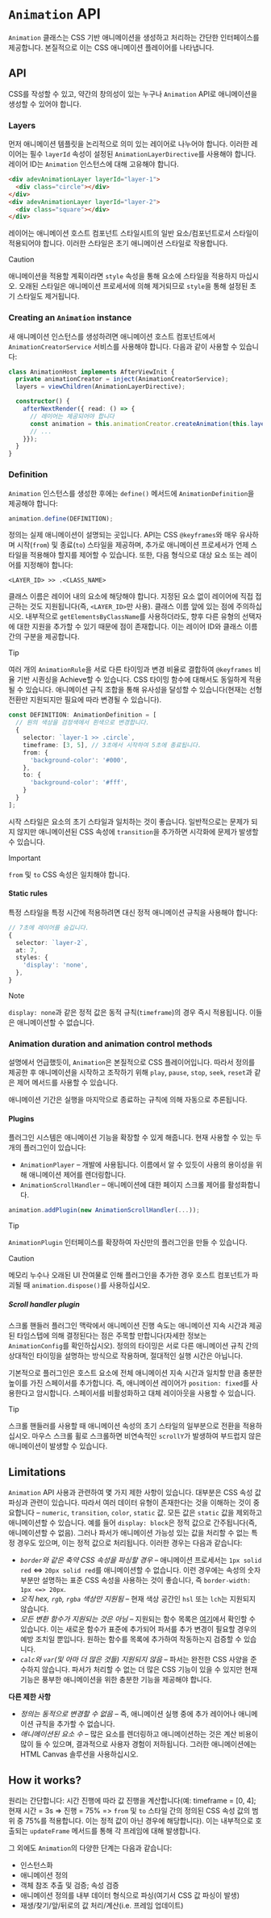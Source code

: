 # `Animation` API

`Animation` 클래스는 CSS 기반 애니메이션을 생성하고 처리하는 간단한 인터페이스를 제공합니다. 본질적으로 이는 CSS 애니메이션 플레이어를 나타냅니다.

## API

CSS를 작성할 수 있고, 약간의 창의성이 있는 누구나 `Animation` API로 애니메이션을 생성할 수 있어야 합니다.

### Layers

먼저 애니메이션 템플릿을 논리적으로 의미 있는 레이어로 나누어야 합니다. 이러한 레이어는 필수 `layerId` 속성이 설정된 `AnimationLayerDirective`를 사용해야 합니다. 레이어 ID는 `Animation` 인스턴스에 대해 고유해야 합니다.

```html
<div adevAnimationLayer layerId="layer-1">
  <div class="circle"></div>
</div>
<div adevAnimationLayer layerId="layer-2">
  <div class="square"></div>
</div>
```

레이어는 애니메이션 호스트 컴포넌트 스타일시트의 일반 요소/컴포넌트로서 스타일이 적용되어야 합니다. 이러한 스타일은 초기 애니메이션 스타일로 작용합니다.

> [!CAUTION]
> 애니메이션을 적용할 계획이라면 `style` 속성을 통해 요소에 스타일을 적용하지 마십시오. 오래된 스타일은 애니메이션 프로세서에 의해 제거되므로 `style`을 통해 설정된 초기 스타일도 제거됩니다.

### Creating an `Animation` instance

새 애니메이션 인스턴스를 생성하려면 애니메이션 호스트 컴포넌트에서 `AnimationCreatorService` 서비스를 사용해야 합니다. 다음과 같이 사용할 수 있습니다:

```typescript
class AnimationHost implements AfterViewInit {
  private animationCreator = inject(AnimationCreatorService);
  layers = viewChildren(AnimationLayerDirective);

  constructor() {
    afterNextRender({ read: () => {
      // 레이어는 제공되어야 합니다
      const animation = this.animationCreator.createAnimation(this.layers());
      // ...
    }});
  }
}
```

### Definition

`Animation` 인스턴스를 생성한 후에는 `define()` 메서드에 `AnimationDefinition`을 제공해야 합니다:

```typescript
animation.define(DEFINITION);
```

정의는 실제 애니메이션이 설명되는 곳입니다. API는 CSS `@keyframes`와 매우 유사하며 시작(`from`) 및 종료(`to`) 스타일을 제공하며, 추가로 애니메이션 프로세서가 언제 스타일을 적용해야 할지를 제어할 수 있습니다. 또한, 다음 형식으로 대상 요소 또는 레이어를 지정해야 합니다:

```
<LAYER_ID> >> .<CLASS_NAME>
```

클래스 이름은 레이어 내의 요소에 해당해야 합니다. 지정된 요소 없이 레이어에 직접 접근하는 것도 지원됩니다(즉, `<LAYER_ID>`만 사용). 클래스 이름 앞에 있는 점에 주의하십시오. 내부적으로 `getElementsByClassName`를 사용하더라도, 향후 다른 유형의 선택자에 대한 지원을 추가할 수 있기 때문에 점이 존재합니다. 이는 레이어 ID와 클래스 이름 간의 구분을 제공합니다.

> [!TIP]
> 여러 개의 `AnimationRule`을 서로 다른 타이밍과 변경 비율로 결합하여 `@keyframes` 비율 기반 시퀀싱을 Achieve할 수 있습니다. CSS 타이밍 함수에 대해서도 동일하게 적용될 수 있습니다. 애니메이션 규칙 조합을 통해 유사성을 달성할 수 있습니다(현재는 선형 전환만 지원되지만 필요에 따라 변경될 수 있습니다).

```typescript
const DEFINITION: AnimationDefinition = [
  // 원의 색상을 검정색에서 흰색으로 변경합니다.
  {
    selector: `layer-1 >> .circle`,
    timeframe: [3, 5], // 3초에서 시작하여 5초에 종료됩니다.
    from: {
      'background-color': '#000',
    },
    to: {
      'background-color': '#fff',
    }
  }
];
```

시작 스타일은 요소의 초기 스타일과 일치하는 것이 좋습니다. 일반적으로는 문제가 되지 않지만 애니메이션된 CSS 속성에 `transition`을 추가하면 시각화에 문제가 발생할 수 있습니다.

> [!IMPORTANT]
> `from` 및 `to` CSS 속성은 일치해야 합니다.

#### Static rules

특정 스타일을 특정 시간에 적용하려면 대신 정적 애니메이션 규칙을 사용해야 합니다:

```typescript
// 7초에 레이어를 숨깁니다.
{
  selector: `layer-2`,
  at: 7,
  styles: {
    'display': 'none',
  },
}
```

> [!NOTE]
> `display: none`과 같은 정적 값은 동적 규칙(`timeframe`)의 경우 즉시 적용됩니다. 이들은 애니메이션할 수 없습니다.

### Animation duration and animation control methods

설명에서 언급했듯이, `Animation`은 본질적으로 CSS 플레이어입니다. 따라서 정의를 제공한 후 애니메이션을 시작하고 조작하기 위해 `play`, `pause`, `stop`, `seek`, `reset`과 같은 제어 메서드를 사용할 수 있습니다.

애니메이션 기간은 실행을 마지막으로 종료하는 규칙에 의해 자동으로 추론됩니다.

#### Plugins

플러그인 시스템은 애니메이션 기능을 확장할 수 있게 해줍니다. 현재 사용할 수 있는 두 개의 플러그인이 있습니다:

- `AnimationPlayer` – 개발에 사용됩니다. 이름에서 알 수 있듯이 사용의 용이성을 위해 애니메이션 제어를 렌더링합니다.
- `AnimationScrollHandler` – 애니메이션에 대한 페이지 스크롤 제어를 활성화합니다.

```typescript
animation.addPlugin(new AnimationScrollHandler(...));
```

> [!TIP]
> `AnimationPlugin` 인터페이스를 확장하여 자신만의 플러그인을 만들 수 있습니다.

> [!CAUTION]
> 메모리 누수나 오래된 UI 잔여물로 인해 플러그인을 추가한 경우 호스트 컴포넌트가 파괴될 때 `animation.dispose()`를 사용하십시오.

##### Scroll handler plugin

스크롤 핸들러 플러그인 맥락에서 애니메이션 진행 속도는 애니메이션 지속 시간과 제공된 타임스텝에 의해 결정된다는 점은 주목할 만합니다(자세한 정보는 `AnimationConfig`를 확인하십시오). 정의의 타이밍은 서로 다른 애니메이션 규칙 간의 상대적인 타이밍을 설명하는 방식으로 작용하며, 절대적인 실행 시간은 아닙니다.

기본적으로 플러그인은 호스트 요소에 전체 애니메이션 지속 시간과 일치할 만큼 충분한 높이를 가진 스페이서를 추가합니다. 즉, 애니메이션 레이어가 `position: fixed`를 사용한다고 암시합니다. 스페이서를 비활성화하고 대체 레이아웃을 사용할 수 있습니다.

> [!TIP]
> 스크롤 핸들러를 사용할 때 애니메이션 속성의 초기 스타일의 일부분으로 전환을 적용하십시오. 마우스 스크롤 휠로 스크롤하면 비연속적인 `scrollY`가 발생하여 부드럽지 않은 애니메이션이 발생할 수 있습니다.

## Limitations

`Animation` API 사용과 관련하여 몇 가지 제한 사항이 있습니다. 대부분은 CSS 속성 값 파싱과 관련이 있습니다. 따라서 여러 데이터 유형이 존재한다는 것을 이해하는 것이 중요합니다 – `numeric`, `transition`, `color`, `static` 값. 모든 값은 `static` 값을 제외하고 애니메이션할 수 있습니다. 예를 들어 `display: block`은 정적 값으로 간주됩니다(즉, 애니메이션할 수 없음). 그러나 파서가 애니메이션 가능성 있는 값을 처리할 수 없는 특정 경우도 있으며, 이는 정적 값으로 처리됩니다. 이러한 경우는 다음과 같습니다:

- _`border`와 같은 축약 CSS 속성을 파싱할 경우_ – 애니메이션 프로세서는 `1px solid red` <=> `20px solid red`를 애니메이션할 수 없습니다. 이런 경우에는 속성의 숫자 부분만 설명하는 표준 CSS 속성을 사용하는 것이 좋습니다, 즉 `border-width: 1px <=> 20px`.
- _오직 hex, `rgb`, `rgba` 색상만 지원됨_ – 현재 색상 공간인 `hsl` 또는 `lch`는 지원되지 않습니다.
- _모든 변환 함수가 지원되는 것은 아님_ – 지원되는 함수 목록은 [여기](https://github.com/angular/angular/blob/main/adev/src/app/features/home/animation/parser/css-value-parser.ts#L13)에서 확인할 수 있습니다. 이는 새로운 함수가 표준에 추가되어 파서를 추가 변경이 필요할 경우의 예방 조치일 뿐입니다. 원하는 함수를 목록에 추가하여 작동하는지 검증할 수 있습니다.
- _`calc`와 `var`(및 아마 더 많은 것들) 지원되지 않음_ – 파서는 완전한 CSS 사양을 준수하지 않습니다. 파서가 처리할 수 없는 더 많은 CSS 기능이 있을 수 있지만 현재 기능은 풍부한 애니메이션을 위한 충분한 기능을 제공해야 합니다.

**다른 제한 사항**

- _정의는 동적으로 변경할 수 없음_ – 즉, 애니메이션 실행 중에 추가 레이어나 애니메이션 규칙을 추가할 수 없습니다.
- _애니메이션된 요소 수_ – 많은 요소를 렌더링하고 애니메이션하는 것은 계산 비용이 많이 들 수 있으며, 결과적으로 사용자 경험이 저하됩니다. 그러한 애니메이션에는 HTML Canvas 솔루션을 사용하십시오.

## How it works?

원리는 간단합니다: 시간 진행에 따라 값 진행을 계산합니다(예: timeframe = [0, 4]; 현재 시간 = 3s => 진행 = 75% => `from` 및 `to` 스타일 간의 정의된 CSS 속성 값의 범위 중 75%를 적용합니다. 이는 정적 값이 아닌 경우에 해당합니다). 이는 내부적으로 호출되는 `updateFrame` 메서드를 통해 각 프레임에 대해 발생합니다.

그 외에도 `Animation`의 다양한 단계는 다음과 같습니다:

- 인스턴스화
- 애니메이션 정의
- 객체 참조 추출 및 검증; 속성 검증
- 애니메이션 정의를 내부 데이터 형식으로 파싱(여기서 CSS 값 파싱이 발생)
- 재생/찾기/앞/뒤로의 값 처리/계산(i.e. 프레임 업데이트)